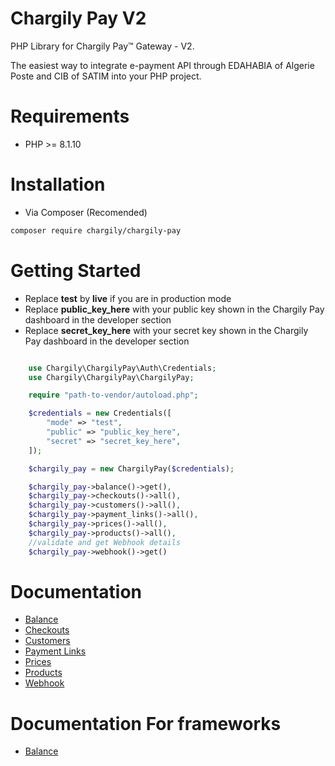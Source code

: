 # Chargily Pay V2

PHP Library for Chargily Pay™ Gateway - V2.

The easiest way to integrate e-payment API through EDAHABIA of Algerie Poste and CIB of SATIM into your PHP project.

# Requirements

-   PHP >= 8.1.10

# Installation

-   Via Composer (Recomended)

```bash
composer require chargily/chargily-pay
```

# Getting Started

-   Replace **test** by **live** if you are in production mode
-   Replace **public_key_here** with your public key shown in the Chargily Pay dashboard in the developer section
-   Replace **secret_key_here** with your secret key shown in the Chargily Pay dashboard in the developer section

```php

    use Chargily\ChargilyPay\Auth\Credentials;
    use Chargily\ChargilyPay\ChargilyPay;

    require "path-to-vendor/autoload.php";

    $credentials = new Credentials([
        "mode" => "test",
        "public" => "public_key_here",
        "secret" => "secret_key_here",
    ]);

    $chargily_pay = new ChargilyPay($credentials);

    $chargily_pay->balance()->get(),
    $chargily_pay->checkouts()->all(),
    $chargily_pay->customers()->all(),
    $chargily_pay->payment_links()->all(),
    $chargily_pay->prices()->all(),
    $chargily_pay->products()->all(),
    //validate and get Webhook details
    $chargily_pay->webhook()->get()

```

# Documentation

-   [Balance](https://github.com/Chargily/chargily-pay-php/blob/main/docs/Balance.md)
-   [Checkouts](https://github.com/Chargily/chargily-pay-php/blob/main/docs/Checkouts.md)
-   [Customers](https://github.com/Chargily/chargily-pay-php/blob/main/docs/Customers.md)
-   [Payment Links](https://github.com/Chargily/chargily-pay-php/blob/main/docs/PaymentLinks.md)
-   [Prices](https://github.com/Chargily/chargily-pay-php/blob/main/docs/Prices.md)
-   [Products](https://github.com/Chargily/chargily-pay-php/blob/main/docs/Products.md)
-   [Webhook](https://github.com/Chargily/chargily-pay-php/blob/main/docs/Webhook.md)

# Documentation For frameworks

-   [Balance](https://github.com/Chargily/chargily-pay-php/blob/main/docs/frameworks/Laravel.md)
